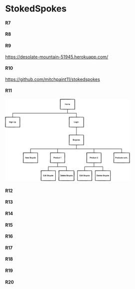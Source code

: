 # StokedSpokes

#### R7

#### R8

#### R9
https://desolate-mountain-51945.herokuapp.com/

#### R10
https://github.com/mitchpaint11/stokedspokes

#### R11
<img src="app/assets/images/StokedSpokes-Sitemap.png" alt="SiteMap" width="400"/>


#### R12

#### R13

#### R14

#### R15

#### R16

#### R17

#### R18

#### R19

#### R20